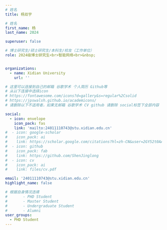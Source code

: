 ```yaml
---
# 姓名
title: 杨双宇

# 姓名
first_name: 杨
last_name: 2024

superuser: false

# 博士研究生/硕士研究生/本科生/校友（工作单位）
role: 2024级博士研究生<br>智能网络<br>&nbsp;


organizations:
  - name: Xidian University
    url: ''

# 这里可以连接到自己的邮箱 谷歌学术 个人简历 Github等 
# 从以下连接中选择icon
# https://fontawesome.com/icons?d=gallery&s=regular%2Csolid
# https://jpswalsh.github.io/academicons/
# 请删除以下不适用者，如果无邮箱 谷歌学术 CV github 请删除 social标签下全部内容

social:
  - icon: envelope
    icon_pack: fas
    link: 'mailto:24011110743@stu.xidian.edu.cn'
#  - icon: google-scholar
#    icon_pack: ai
#    link: https://scholar.google.com/citations?hl=zh-CN&user=2GY52t0AAAAJ
#  - icon: github
#    icon_pack: fab
#    link: https://github.com/ShenJinglong
#  - icon: cv
#    icon_pack: ai
#    link: files/cv.pdf

email: '24011110743@stu.xidian.edu.cn'
highlight_name: false

# 根据自身情况选填
#       - PHD Student
#       - Master Student
#       - Undergraduate Student
#       - Alumni
user_groups:
  - PHD Student
---
```


